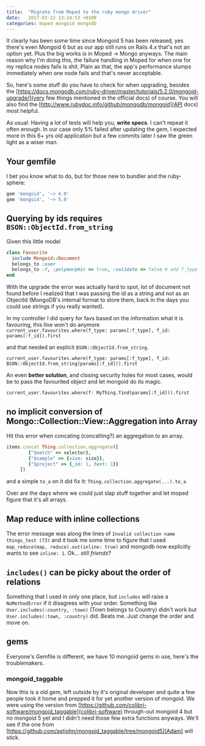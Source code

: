 ```yaml
---
title:  "Migrate from Moped to the ruby mongo driver"
date:   2017-03-22 13:24:53 +0100
categories: moped mongoid mongodb 
---
```

It clearly has been some time since Mongoid 5 has been released,
yes there's even Mongoid 6 but as our app still runs on Rails 4.x that's not an option yet.
Plus the big works is in Moped -> Mongo anyways.
The main reason why I'm doing this, the failure handling in Moped for
when one for my replica nodes fails is shit. Plain as that,
the app's performance slumps immediately when one node fails and that's never acceptable.

So, here's some stuff do you have to check for when upgrading, besides the [https://docs.mongodb.com/ruby-driver/master/tutorials/5.2.0/mongoid-upgrade/](very few things mentioned in the official docs) of course. You will also find the [http://www.rubydoc.info/github/mongodb/mongoid](API docs) most helpful.

As usual: Having a lot of tests will help you, **write specs**. I can't repeat it often enough. In our case only 5% failed after updating the gem, I expected more in this 6+ yrs old application but a few commits later I saw the green light as a wiser man.

## Your gemfile

I bet you know what to do, but for those new to bundler and the ruby-sphere:

```ruby
gem 'mongoid', '~> 4.0'
gem 'mongoid', '~> 5.0'
```

## Querying by ids requires `BSON::ObjectId.from_string`

Given this little model
```ruby
class Favourite
  include Mongoid::Document
  belongs_to :user
  belongs_to :f, :polymorphic => true, :validate => false # add f_type and f_id fields
end
```

With the upgrade the error was actually hard to spot, lot of document not found before I realized
that I was passing the id as a string and not as an ObjectId (MongoDB's internal format to store them, back in the days you could use strings if you really wanted).

In my controller I did query for favs based on the information what it is favouring, this line won't do anymore
`current_user.favourites.where(f_type: params[:f_type], f_id: params[:f_id]).first`

and that needed an explicit `BSON::ObjectId.from_string`.

`current_user.favourites.where(f_type: params[:f_type], f_id: BSON::ObjectId.from_string(params[:f_id])).first`
  
An even **better solution**, and closing security holes for most cases, would be to pass the favourited object and let mongoid do its magic.

`current_user.favourites.where(f: MyThing.find(params[:f_id])).first`

## no implicit conversion of Mongo::Collection::View::Aggregation into Array

Hit this error when concating (concatting?) an aggregation to an array.

```ruby
items.concat Thing.collection.aggregate([
        {"$match" => selector},
        {"$sample" => {size: size}},
        {"$project" => {_id: 1, text: 1}}
     ])
```
and a simple `to_a` on it did fix it: `Thing.collection.aggregate(...).to_a`

Over are the days where we could just slap stuff together and let moped figure that it's all arrays.

## Map reduce with inline collections

The error message was along the lines of `Invalid collection name things_test (73)` and it took me some
time to figure that I used `map_reduce(map, reduce).out(inline: true)` and mongodb now explicitly wants
to see `inline: 1`. Ok... *still friends*?

## `includes()` can be picky about the order of relations

Something that I used in only one place, but `includes` will raise a `NoMethodError` if it disagrees
with your order. Something like `User.includes(:country, :town)` (Town belongs to Country) didn't work but `User.includes(:town, :country)` did. Beats me. Just change the order and move on.

## gems

Everyone's Gemfile is different, we have 10 mongoid gems in use, here's the troublemakers.

### mongoid_taggable

Now this is a old gem, left outside by it's original developer and quite a few people took it
home and prepped it for yet another version of mongoid. We were using the version from [https://github.com/colibri-software/mongoid_taggable](colibri-software)
through-out mongoid 4 but no mongoid 5 yet and I didn't need those few extra functions anyways.
We'll see if the one from [https://github.com/astjohn/mongoid_taggable/tree/mongoid5](Adam) will stick.


